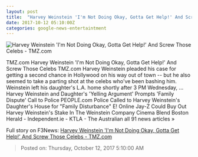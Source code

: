 ```yaml
---
layout: post
title:  "Harvey Weinstein 'I'm Not Doing Okay, Gotta Get Help!' And Screw Those Celebs - TMZ.com"
date: 2017-10-12 05:10:00Z
categories: google-news-entertaintment
---
```


![Harvey Weinstein 'I'm Not Doing Okay, Gotta Get Help!' And Screw Those Celebs - TMZ.com](https://media.tmz.com/2017/10/12/101117-harvey-upset-primary-1200x630.jpg)

TMZ.com Harvey Weinstein 'I'm Not Doing Okay, Gotta Get Help!' And Screw Those Celebs TMZ.com Harvey Weinstein pleaded his case for getting a second chance in Hollywood on his way out of town -- but he also seemed to take a parting shot at the celebs who've been bashing him. Weinstein left his daughter's L.A. home shortly after 3 PM Wednesday, ... Harvey Weinstein and Daughter's 'Yelling Argument' Prompts 'Family Dispute' Call to Police PEOPLE.com Police Called to Harvey Weinstein's Daughter's House for "Family Disturbance" E! Online Jay-Z Could Buy Out Harvey Weinstein's Stake In The Weinstein Company Cinema Blend Boston Herald - Independent.ie - KTLA - The Australian all 91 news articles »


Full story on F3News: [Harvey Weinstein 'I'm Not Doing Okay, Gotta Get Help!' And Screw Those Celebs - TMZ.com](http://www.f3nws.com/n/keJfYB)

> Posted on: Thursday, October 12, 2017 5:10:00 AM
